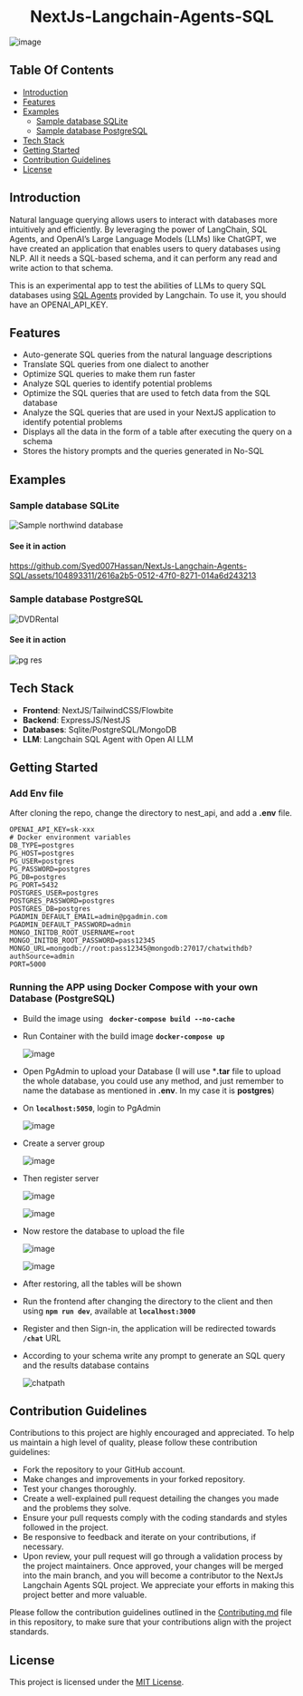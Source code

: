 <center>

# NextJs-Langchain-Agents-SQL

</center>

![image](https://github.com/Syed007Hassan/NextJs-Langchain-Agents-SQL/assets/104893311/3047eb24-4050-42d6-8e9f-749801711a94)


## Table Of Contents

- [Introduction](#introduction)
- [Features](#features)
- [Examples](#examples)
    - [Sample database SQLite](#sample-database-sqlite)
    - [Sample database PostgreSQL](#sample-database-postgresql)
- [Tech Stack](#tech-stack)
- [Getting Started](#getting-started)
- [Contribution Guidelines](#contribution-guidelines)
- [License](#license)

## Introduction

Natural language querying allows users to interact with databases more intuitively and efficiently. By leveraging the power of LangChain, SQL Agents, and OpenAI’s Large Language Models (LLMs) like ChatGPT, we have created an application that enables users to query databases using NLP. All it needs a SQL-based schema, and it can perform any read and write action to that schema.

This is an experimental app to test the abilities of LLMs to query SQL databases using [SQL Agents](https://github.com/Syed007Hassan/Langchain) provided by Langchain.
To use it, you should have an OPENAI_API_KEY.

## Features
- Auto-generate SQL queries from the natural language descriptions
- Translate SQL queries from one dialect to another
- Optimize SQL queries to make them run faster
- Analyze SQL queries to identify potential problems
- Optimize the SQL queries that are used to fetch data from the SQL database
- Analyze the SQL queries that are used in your NextJS application to identify potential problems
- Displays all the data in the form of a table after executing the query on a schema
- Stores the history prompts and the queries generated in No-SQL

## Examples 

### Sample database SQLite
![Sample northwind database](https://user-images.githubusercontent.com/1945179/233065892-25edda54-01a2-467d-8a72-b96a30c71a5a.png)

#### See it in action

https://github.com/Syed007Hassan/NextJs-Langchain-Agents-SQL/assets/104893311/2616a2b5-0512-47f0-8271-014a6d243213

### Sample database PostgreSQL
![DVDRental](https://github.com/Syed007Hassan/NextJs-Langchain-Agents-SQL/assets/104893311/ec2eda87-8f98-42da-9b2e-db2ed1998d29)

#### See it in action

![pg res](https://github.com/Syed007Hassan/NextJs-Langchain-Agents-SQL/assets/104893311/4c8c94a2-5025-425b-ba5c-19b6036af534)

## Tech Stack
  * **Frontend**: NextJS/TailwindCSS/Flowbite 
  * **Backend**: ExpressJS/NestJS
  * **Databases**: Sqlite/PostgreSQL/MongoDB
  * **LLM**: Langchain SQL Agent with Open AI LLM

## Getting Started

### Add Env file 

After cloning the repo, change the directory to nest_api, and add a **.env** file.

```bash!
OPENAI_API_KEY=sk-xxx
# Docker environment variables
DB_TYPE=postgres
PG_HOST=postgres
PG_USER=postgres
PG_PASSWORD=postgres
PG_DB=postgres
PG_PORT=5432
POSTGRES_USER=postgres
POSTGRES_PASSWORD=postgres
POSTGRES_DB=postgres
PGADMIN_DEFAULT_EMAIL=admin@pgadmin.com
PGADMIN_DEFAULT_PASSWORD=admin
MONGO_INITDB_ROOT_USERNAME=root
MONGO_INITDB_ROOT_PASSWORD=pass12345
MONGO_URL=mongodb://root:pass12345@mongodb:27017/chatwithdb?authSource=admin
PORT=5000
```
### Running the APP using Docker Compose with your own Database (PostgreSQL)

- Build the image using
  **```  docker-compose build --no-cache  ```**
- Run Container with the build image
  **``` docker-compose up ```**

     ![image](https://github.com/Syed007Hassan/NextJs-Langchain-Agents-SQL/assets/104893311/42c9a960-d5df-4de1-b159-fa0dbcdf8c96)
  
- Open PgAdmin to upload your Database (I will use ***.tar** file to upload the whole database, you could use any method, and just remember to name the database as mentioned in **.env**. In my case it is **postgres**)
- On **``` localhost:5050 ```**, login to PgAdmin
 
     ![image](https://github.com/Syed007Hassan/NextJs-Langchain-Agents-SQL/assets/104893311/b0cfb4ca-51f2-4293-b50d-ec60f9bfd4ec)

- Create a server group
  
     ![image](https://github.com/Syed007Hassan/NextJs-Langchain-Agents-SQL/assets/104893311/29cadd3e-d232-479f-aa81-646b4a996bb9)
 
- Then register server
  
     ![image](https://github.com/Syed007Hassan/NextJs-Langchain-Agents-SQL/assets/104893311/e501184d-3599-444a-996d-e929ca7146c6)

     ![image](https://github.com/Syed007Hassan/NextJs-Langchain-Agents-SQL/assets/104893311/d5cb009a-bded-4f20-b88d-5c5831a6ad79)

- Now restore the database to upload the file
  
    ![image](https://github.com/Syed007Hassan/NextJs-Langchain-Agents-SQL/assets/104893311/da7d64fa-f71b-4ad9-85dd-4c5c72a60406)

    ![image](https://github.com/Syed007Hassan/NextJs-Langchain-Agents-SQL/assets/104893311/520d9769-3de6-419f-ae00-d29701be42ab)

- After restoring, all the tables will be shown

- Run the frontend after changing the directory to the client and then using **``` npm run dev ```**, available at **``` localhost:3000 ```**
- Register and then Sign-in, the application will be redirected towards  **```/chat```** URL
- According to your schema write any prompt to generate an SQL query and the results database contains
  
    ![chatpath](https://github.com/Syed007Hassan/NextJs-Langchain-Agents-SQL/assets/104893311/7583e9a1-4558-4020-8c96-e5e36b1e1e42)

## Contribution Guidelines

Contributions to this project are highly encouraged and appreciated. To help us maintain a high level of quality, please follow these contribution guidelines:

- Fork the repository to your GitHub account.
- Make changes and improvements in your forked repository.
- Test your changes thoroughly.
- Create a well-explained pull request detailing the changes you made and the problems they solve.
- Ensure your pull requests comply with the coding standards and styles followed in the project.
- Be responsive to feedback and iterate on your contributions, if necessary.
- Upon review, your pull request will go through a validation process by the project maintainers. Once approved, your changes will be merged into the main branch, and you will become a contributor to the NextJs Langchain Agents SQL project. We appreciate your efforts in making this project better and more valuable.

Please follow the contribution guidelines outlined in the [Contributing.md](CONTRIBUTING.md) file in this repository, to make sure that your contributions align with the project standards.


## License
This project is licensed under the [MIT License](./LICENSE).



